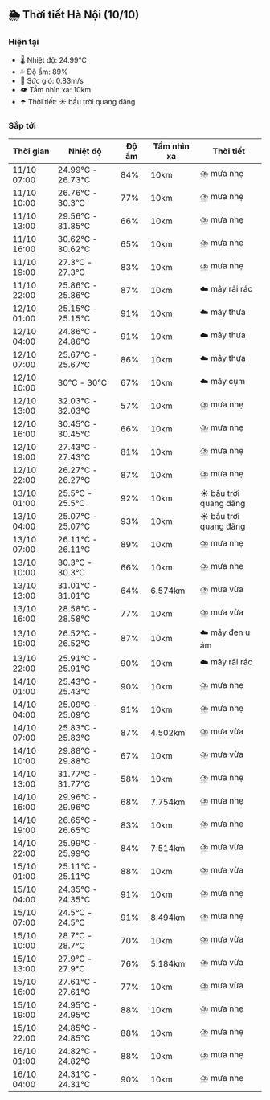 ## 🌦️ Thời tiết Hà Nội (10/10)

### Hiện tại

- 🌡️ Nhiệt độ: 24.99℃
- 💦 Độ ẩm: 89%
- 💨 Sức gió: 0.83m/s
- 👁️ Tầm nhìn xa: 10km
- ☂️ Thời tiết: ☀️ bầu trời quang đãng

### Sắp tới

| Thời gian | Nhiệt độ | Độ ẩm | Tầm nhìn xa | Thời tiết |
| --- | --- | --- | --- | --- |
| 11/10 07:00 | 24.99℃ - 26.73℃ | 84% | 10km | ⛈️ mưa nhẹ |
| 11/10 10:00 | 26.76℃ - 30.3℃ | 77% | 10km | ⛈️ mưa nhẹ |
| 11/10 13:00 | 29.56℃ - 31.85℃ | 66% | 10km | ⛈️ mưa nhẹ |
| 11/10 16:00 | 30.62℃ - 30.62℃ | 65% | 10km | ⛈️ mưa nhẹ |
| 11/10 19:00 | 27.3℃ - 27.3℃ | 83% | 10km | ⛈️ mưa nhẹ |
| 11/10 22:00 | 25.86℃ - 25.86℃ | 87% | 10km | ☁️ mây rải rác |
| 12/10 01:00 | 25.15℃ - 25.15℃ | 91% | 10km | ☁️ mây thưa |
| 12/10 04:00 | 24.86℃ - 24.86℃ | 91% | 10km | ☁️ mây thưa |
| 12/10 07:00 | 25.67℃ - 25.67℃ | 86% | 10km | ☁️ mây thưa |
| 12/10 10:00 | 30℃ - 30℃ | 67% | 10km | ☁️ mây cụm |
| 12/10 13:00 | 32.03℃ - 32.03℃ | 57% | 10km | ⛈️ mưa nhẹ |
| 12/10 16:00 | 30.45℃ - 30.45℃ | 66% | 10km | ⛈️ mưa nhẹ |
| 12/10 19:00 | 27.43℃ - 27.43℃ | 81% | 10km | ⛈️ mưa nhẹ |
| 12/10 22:00 | 26.27℃ - 26.27℃ | 87% | 10km | ⛈️ mưa nhẹ |
| 13/10 01:00 | 25.5℃ - 25.5℃ | 92% | 10km | ☀️ bầu trời quang đãng |
| 13/10 04:00 | 25.07℃ - 25.07℃ | 93% | 10km | ☀️ bầu trời quang đãng |
| 13/10 07:00 | 26.11℃ - 26.11℃ | 89% | 10km | ⛈️ mưa nhẹ |
| 13/10 10:00 | 30.3℃ - 30.3℃ | 66% | 10km | ⛈️ mưa nhẹ |
| 13/10 13:00 | 31.01℃ - 31.01℃ | 64% | 6.574km | ⛈️ mưa vừa |
| 13/10 16:00 | 28.58℃ - 28.58℃ | 77% | 10km | ⛈️ mưa vừa |
| 13/10 19:00 | 26.52℃ - 26.52℃ | 87% | 10km | ☁️ mây đen u ám |
| 13/10 22:00 | 25.91℃ - 25.91℃ | 90% | 10km | ☁️ mây rải rác |
| 14/10 01:00 | 25.43℃ - 25.43℃ | 90% | 10km | ⛈️ mưa nhẹ |
| 14/10 04:00 | 25.09℃ - 25.09℃ | 91% | 10km | ⛈️ mưa nhẹ |
| 14/10 07:00 | 25.83℃ - 25.83℃ | 87% | 4.502km | ⛈️ mưa vừa |
| 14/10 10:00 | 29.88℃ - 29.88℃ | 67% | 10km | ⛈️ mưa vừa |
| 14/10 13:00 | 31.77℃ - 31.77℃ | 58% | 10km | ⛈️ mưa nhẹ |
| 14/10 16:00 | 29.96℃ - 29.96℃ | 68% | 7.754km | ⛈️ mưa nhẹ |
| 14/10 19:00 | 26.65℃ - 26.65℃ | 83% | 10km | ⛈️ mưa nhẹ |
| 14/10 22:00 | 25.99℃ - 25.99℃ | 84% | 7.514km | ⛈️ mưa vừa |
| 15/10 01:00 | 25.11℃ - 25.11℃ | 88% | 10km | ⛈️ mưa vừa |
| 15/10 04:00 | 24.35℃ - 24.35℃ | 91% | 10km | ⛈️ mưa nhẹ |
| 15/10 07:00 | 24.5℃ - 24.5℃ | 91% | 8.494km | ⛈️ mưa nhẹ |
| 15/10 10:00 | 28.7℃ - 28.7℃ | 70% | 10km | ⛈️ mưa vừa |
| 15/10 13:00 | 27.9℃ - 27.9℃ | 76% | 5.184km | ⛈️ mưa vừa |
| 15/10 16:00 | 27.61℃ - 27.61℃ | 77% | 10km | ⛈️ mưa vừa |
| 15/10 19:00 | 24.95℃ - 24.95℃ | 88% | 10km | ⛈️ mưa nhẹ |
| 15/10 22:00 | 24.85℃ - 24.85℃ | 88% | 10km | ⛈️ mưa nhẹ |
| 16/10 01:00 | 24.82℃ - 24.82℃ | 88% | 10km | ⛈️ mưa nhẹ |
| 16/10 04:00 | 24.31℃ - 24.31℃ | 90% | 10km | ⛈️ mưa nhẹ |
